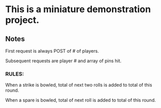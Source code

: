 # This is a miniature demonstration project.

## Notes 

First request is always POST of # of players.

Subsequent requests are player # and array of pins hit.

### RULES:

When a strike is bowled, total of next two rolls is added to total of this round.

When a spare is bowled, total of next roll is added to total of this round.
